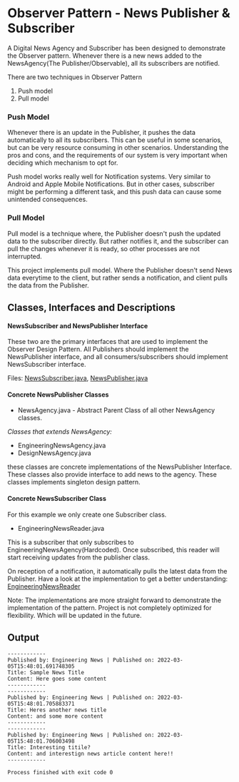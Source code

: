 # Observer Pattern - News Publisher & Subscriber

A Digital News Agency and Subscriber has been designed to demonstrate the Observer pattern. Whenever there is a new news added to the NewsAgency(The Publisher/Observable), all its subscribers are notified.

There are two techniques in Observer Pattern
1. Push model
2. Pull model

### Push Model

Whenever there is an update in the Publisher, it pushes the data automatically to all its subscribers. This can be useful in some scenarios, but can be very resource consuming in other scenarios. 
Understanding the pros and cons, and the requirements of our system is very important when deciding which mechanism to opt for.

Push model works really well for Notification systems. Very similar to Android and Apple Mobile Notifications. But in other cases, subscriber might be performing a different task, and this push data can cause some unintended consequences.

### Pull Model

Pull model is a technique where, the Publisher doesn't push the updated data to the subscriber directly. But rather notifies it, and the subscriber can pull the changes whenever it is ready, so other processes are not interrupted.

This project implements pull model. Where the Publisher doesn't send News data everytime to the client, but rather sends a notification, and client pulls the data from the Publisher.

## Classes, Interfaces and Descriptions

#### NewsSubscriber and NewsPublisher Interface

These two are the primary interfaces that are used to implement the Observer Design Pattern. All Publishers should implement the NewsPublisher interface, and all consumers/subscribers should implement NewsSubscriber interface.

Files: [NewsSubscriber.java](src/com/laxmena/NewsSubscriber.java), [NewsPublisher.java](src/com/laxmena/NewsPublisher.java)

#### Concrete NewsPublisher Classes

- NewsAgency.java - Abstract Parent Class of all other NewsAgency classes.

*Classes that extends NewsAgency:*
- EngineeringNewsAgency.java
- DesignNewsAgency.java

these classes are concrete implementations of the NewsPublisher Interface. These classes also provide interface to add news to the agency. These classes implements singleton design pattern.

#### Concrete NewsSubscriber Class

For this example we only create one Subscriber class.

- EngineeringNewsReader.java

This is a subscriber that only subscribes to EngineeringNewsAgency(Hardcoded). Once subscribed, this reader will start receiving updates from the publisher class. 

On reception of a notification, it automatically pulls the latest data from the Publisher. 
Have a look at the implementation to get a better understanding: [EngineeringNewsReader](src/com/laxmena/EngineeringNewsReader.java)

Note:
The implementations are more straight forward to demonstrate the implementation of the pattern. Project is not completely optimized for flexibility. Which will be updated in the future.

## Output
```
------------
Published by: Engineering News | Published on: 2022-03-05T15:48:01.691748305
Title: Sample News Title
Content: Here goes some content
------------
------------
Published by: Engineering News | Published on: 2022-03-05T15:48:01.705883371
Title: Heres another news title
Content: and some more content
------------
------------
Published by: Engineering News | Published on: 2022-03-05T15:48:01.706003498
Title: Interesting titile?
Content: and interestign news article content here!!
------------

Process finished with exit code 0

```